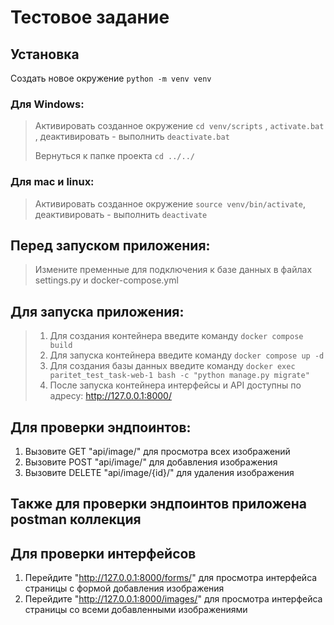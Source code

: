 # Тестовое задание

## Установка

Создать новое окружение `python -m venv venv`

### Для Windows:

> Активировать созданное окружение `cd venv/scripts` , `activate.bat` , деактивировать - выполнить `deactivate.bat`
>
>Вернуться к папке проекта `cd ../../`

### Для mac и linux:

> Активировать созданное окружение `source venv/bin/activate`, деактивировать - выполнить `deactivate`

## Перед запуском приложения:
> Измените пременные для подключения к базе данных в файлах settings.py и docker-compose.yml

## Для запуска приложения:

> 1. Для создания контейнера введите команду ``docker compose build``
>2. Для запуска контейнера введите команду ``docker compose up -d``
>3. Для создания базы данных введите команду ``docker exec paritet_test_task-web-1 bash -c "python manage.py migrate"``
>4. После запуска контейнера интерфейсы и API доступны по адресу: http://127.0.0.1:8000/

## Для проверки эндпоинтов:

1. Вызовите GET "api/image/" для просмотра всех изображений
2. Вызовите POST "api/image/" для добавления изображения
2. Вызовите DELETE "api/image/{id}/" для удаления изображения

## Также для проверки эндпоинтов приложена postman коллекция

## Для проверки интерфейсов

1. Перейдите "http://127.0.0.1:8000/forms/" для просмотра интерфейса страницы с формой добавления изображения
2. Перейдите "http://127.0.0.1:8000/images/" для просмотра интерфейса страницы со всеми добавленными изображениями

